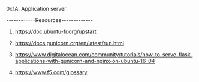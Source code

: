 0x1A. Application server

------------Resources-------------

1. https://doc.ubuntu-fr.org/upstart

2. https://docs.gunicorn.org/en/latest/run.html

3. https://www.digitalocean.com/community/tutorials/how-to-serve-flask-applications-with-gunicorn-and-nginx-on-ubuntu-16-04

4. https://www.f5.com/glossary
